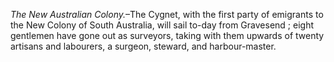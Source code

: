 *The New Australian Colony.*–The Cygnet, with
                    the first party of emigrants to the New Colony of South Australia,
                    will sail to-day from Gravesend ; eight gentlemen have gone out as
                    surveyors, taking with them upwards of twenty artisans and labourers, a
                        surgeon, steward, and harbour-master.